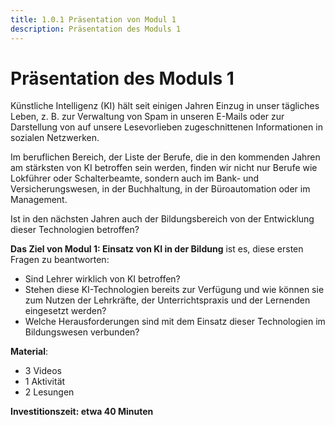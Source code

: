 ```yaml
---
title: 1.0.1 Präsentation von Modul 1
description: Präsentation des Moduls 1
---
```

# Präsentation des Moduls 1
Künstliche Intelligenz (KI) hält seit einigen Jahren Einzug in unser tägliches Leben, z. B. zur Verwaltung von Spam in unseren E-Mails oder zur Darstellung von auf unsere Lesevorlieben zugeschnittenen Informationen in sozialen Netzwerken.

Im beruflichen Bereich, der Liste der Berufe, die in den kommenden Jahren am stärksten von KI betroffen sein werden, finden wir nicht nur Berufe wie Lokführer oder Schalterbeamte, sondern auch im Bank- und Versicherungswesen, in der Buchhaltung, in der Büroautomation oder im Management.

Ist in den nächsten Jahren auch der Bildungsbereich von der Entwicklung dieser Technologien betroffen?

**Das Ziel von Modul 1: Einsatz von KI in der Bildung** ist es, diese ersten Fragen zu beantworten:

- Sind Lehrer wirklich von KI betroffen?
- Stehen diese KI-Technologien bereits zur Verfügung und wie können sie zum Nutzen der Lehrkräfte, der Unterrichtspraxis und der Lernenden eingesetzt werden?
- Welche Herausforderungen sind mit dem Einsatz dieser Technologien im Bildungswesen verbunden?

**Material**:

- 3 Videos
- 1 Aktivität
- 2 Lesungen

**Investitionszeit: etwa 40 Minuten**
